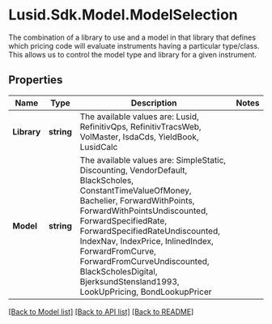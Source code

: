 # Lusid.Sdk.Model.ModelSelection
The combination of a library to use and a model in that library that defines which pricing code will evaluate instruments  having a particular type/class. This allows us to control the model type and library for a given instrument.

## Properties

Name | Type | Description | Notes
------------ | ------------- | ------------- | -------------
**Library** | **string** | The available values are: Lusid, RefinitivQps, RefinitivTracsWeb, VolMaster, IsdaCds, YieldBook, LusidCalc | 
**Model** | **string** | The available values are: SimpleStatic, Discounting, VendorDefault, BlackScholes, ConstantTimeValueOfMoney, Bachelier, ForwardWithPoints, ForwardWithPointsUndiscounted, ForwardSpecifiedRate, ForwardSpecifiedRateUndiscounted, IndexNav, IndexPrice, InlinedIndex, ForwardFromCurve, ForwardFromCurveUndiscounted, BlackScholesDigital, BjerksundStensland1993, LookUpPricing, BondLookupPricer | 

[[Back to Model list]](../README.md#documentation-for-models) [[Back to API list]](../README.md#documentation-for-api-endpoints) [[Back to README]](../README.md)

